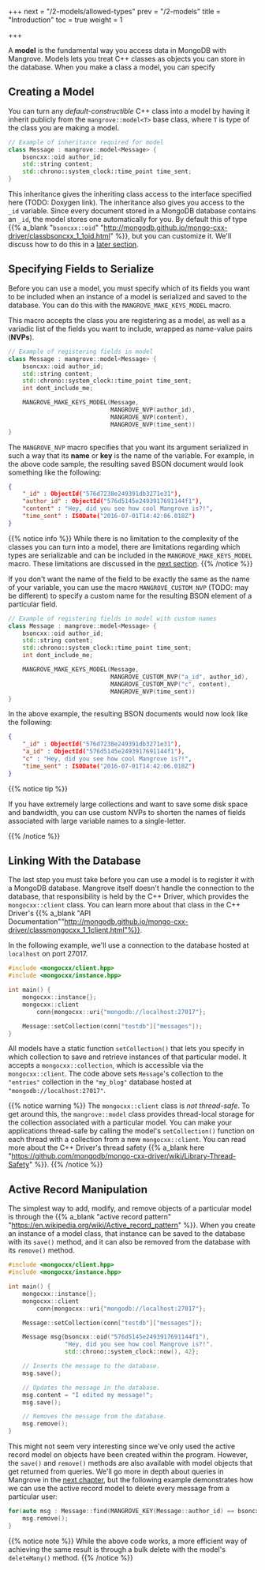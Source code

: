 +++
next = "/2-models/allowed-types"
prev = "/2-models"
title = "Introduction"
toc = true
weight = 1

+++

A **model** is the fundamental way you access data in MongoDB with Mangrove. Models lets you treat C++ classes as objects you can store in the database. When you make a class a model, you can specify

## Creating a Model

You can turn any *default-constructible* C++ class into a model by having it inherit publicly from the `mangrove::model<T>` base class, where `T` is type of the class you are making a model.

```cpp
// Example of inheritance required for model
class Message : mangrove::model<Message> {
    bsoncxx::oid author_id;
    std::string content;
    std::chrono::system_clock::time_point time_sent;
}
```

This inheritance gives the inheriting class access to the interface specified here (TODO: Doxygen link). The inheritance also gives you access to the `_id` variable. Since every document stored in a MongoDB database contains an `_id`, the model stores one automatically for you. By default this of type {{% a_blank "`bsoncxx::oid`" "http://mongodb.github.io/mongo-cxx-driver/classbsoncxx_1_1oid.html" %}}, but you can customize it. We'll discuss how to do this in a [later section](/2-models/custom_id).

## Specifying Fields to Serialize

Before you can use a model, you must specify which of its fields you want to be included when an instance of a model is serialized and saved to the database. You can do this with the `MANGROVE_MAKE_KEYS_MODEL` macro.

This macro accepts the class you are registering as a model, as well as a variadic list of the fields you want to include, wrapped as name-value pairs (**NVPs**).

```cpp
// Example of registering fields in model
class Message : mangrove::model<Message> {
    bsoncxx::oid author_id;
    std::string content;
    std::chrono::system_clock::time_point time_sent;
    int dont_include_me;

    MANGROVE_MAKE_KEYS_MODEL(Message,
                             MANGROVE_NVP(author_id),
                             MANGROVE_NVP(content),
                             MANGROVE_NVP(time_sent))
}
```

The `MANGROVE_NVP` macro specifies that you want its argument serialized in such a way that its **name** or **key** is the name of the variable. For example, in the above code sample, the resulting saved BSON document would look something like the following:

```json
{
    "_id" : ObjectId("576d7238e249391db3271e31"),
    "author_id" : ObjectId("576d5145e2493917691144f1"),
    "content" : "Hey, did you see how cool Mangrove is?!",
    "time_sent" : ISODate("2016-07-01T14:42:06.018Z")
}
```

{{% notice info %}}
While there is no limitation to the complexity of the classes you can turn into a model, there are limitations regarding which types are serializable and can be included in the `MANGROVE_MAKE_KEYS_MODEL` macro. These limitations are discussed in the [next section](/2-models/allowed-types). 
{{% /notice %}}

If you don't want the name of the field to be exactly the same as the name of your variable, you can use the macro `MANGROVE_CUSTOM_NVP` (TODO: may be different) to specify a custom name for the resulting BSON element of a particular field.

```cpp
// Example of registering fields in model with custom names
class Message : mangrove::model<Message> {
    bsoncxx::oid author_id;
    std::string content;
    std::chrono::system_clock::time_point time_sent;
    int dont_include_me;

    MANGROVE_MAKE_KEYS_MODEL(Message,
                             MANGROVE_CUSTOM_NVP("a_id", author_id),
                             MANGROVE_CUSTOM_NVP("c", content),
                             MANGROVE_NVP(time_sent))
}
```

In the above example, the resulting BSON documents would now look like the following:

```json
{
    "_id" : ObjectId("576d7238e249391db3271e31"),
    "a_id" : ObjectId("576d5145e2493917691144f1"),
    "c" : "Hey, did you see how cool Mangrove is?!",
    "time_sent" : ISODate("2016-07-01T14:42:06.018Z")
}
```

{{% notice tip %}}

If you have extremely large collections and want to save some disk space and bandwidth, you can use custom NVPs to shorten the names of fields associated with large variable names to a single-letter.

{{% /notice %}}

## Linking With the Database

The last step you must take before you can use a model is to register it with a MongoDB database. Mangrove itself doesn't handle the connection to the database, that responsibility is held by the C++ Driver, which provides the `mongocxx::client` class. You can learn more about that class in the C++ Driver's {{% a_blank "API Documentation""http://mongodb.github.io/mongo-cxx-driver/classmongocxx_1_1client.html"%}}. 

In the following example, we'll use a connection to the database hosted at `localhost` on port 27017.

```cpp
#include <mongocxx/client.hpp>
#include <mongocxx/instance.hpp>

int main() {
    mongocxx::instance{};
    mongocxx::client 
        conn{mongocxx::uri{"mongodb://localhost:27017"};

    Message::setCollection(conn["testdb"]["messages"]);
}
```

All models have a static function `setCollection()` that lets you specify in which collection to save and retrieve instances of that particular model. It accepts a `mongocxx::collection`, which is accessible via the `mongocxx::client`. The code above sets `Message`'s collection to the `"entries"` collection in the `"my_blog"` database hosted at `"mongodb://localhost:27017"`.

{{% notice warning %}}
The `mongocxx::client` class is *not thread-safe*. To get around this, the `mangrove::model` class provides thread-local storage for the collection associated with a particular model. You can make your applications thread-safe by calling the model's `setCollection()` function on each thread with a collection from a new `mongocxx::client`. You can read more about the C++ Driver's thread safety {{% a_blank here "https://github.com/mongodb/mongo-cxx-driver/wiki/Library-Thread-Safety" %}}.
{{% /notice %}}

## Active Record Manipulation

The simplest way to add, modify, and remove objects of a particular model is through the {{% a_blank "active record pattern" "https://en.wikipedia.org/wiki/Active_record_pattern" %}}. When you create an instance of a model class, that instance can be saved to the database with its `save()` method, and it can also be removed from the database with its `remove()` method.

```cpp
#include <mongocxx/client.hpp>
#include <mongocxx/instance.hpp>

int main() {
    mongocxx::instance{};
    mongocxx::client 
        conn{mongocxx::uri{"mongodb://localhost:27017"};

    Message::setCollection(conn["testdb"]["messages"]);

    Message msg{bsoncxx::oid("576d5145e2493917691144f1"),
                "Hey, did you see how cool Mangrove is?!".
                std::chrono::system_clock::now(), 42};

    // Inserts the message to the database.
    msg.save();

    // Updates the message in the database.
    msg.content = "I edited my message!";
    msg.save();

    // Removes the message from the database.
    msg.remove();
}
```

This might not seem very interesting since we've only used the active record model on objects have been created within the program. However, the `save()` and `remove()` methods are also available with model objects that get returned from queries. We'll go more in depth about queries in Mangrove in the [next chapter](/3-queries), but the following example demonstrates how we can use the active record model to delete every message from a particular user:

```cpp
for(auto msg : Message::find(MANGROVE_KEY(Message::author_id) == bsoncxx::oid("576d5145e2493917691144f1"))) {
    msg.remove();
}
```
{{% notice note %}}
While the above code works, a more efficient way of achieving the same result is through a bulk delete with the model's `deleteMany()` method.
{{% /notice %}}
